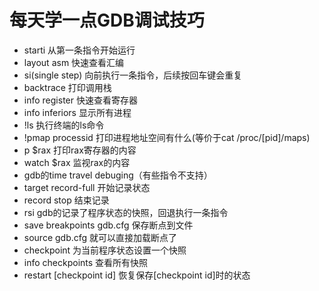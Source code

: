 # 每天学一点GDB调试技巧

- starti 从第一条指令开始运行
- layout asm 快速查看汇编
- si(single step) 向前执行一条指令，后续按回车键会重复
- backtrace 打印调用栈
- info register 快速查看寄存器
- info inferiors 显示所有进程
- !ls 执行终端的ls命令
- !pmap processid 打印进程地址空间有什么(等价于cat /proc/[pid]/maps)
- p $rax 打印rax寄存器的内容
- watch $rax 监视rax的内容
- gdb的time travel debuging（有些指令不支持）
- target record-full 开始记录状态
- record stop 结束记录
- rsi gdb的记录了程序状态的快照，回退执行一条指令
- save breakpoints gdb.cfg 保存断点到文件
- source gdb.cfg 就可以直接加载断点了
- checkpoint 为当前程序状态设置一个快照
- info checkpoints 查看所有快照
- restart [checkpoint id] 恢复保存[checkpoint id]时的状态
